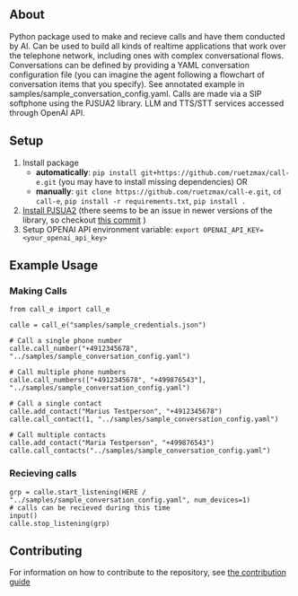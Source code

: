 ## About
Python package used to make and recieve calls and have them conducted by AI. 
Can be used to build all kinds of realtime applications that work over the telephone network, including ones with complex conversational flows.
Conversations can be defined by providing a YAML conversation configuration file (you can imagine the agent following a flowchart of conversation items that you specify). See annotated example in samples/sample_conversation_config.yaml.
Calls are made via a SIP softphone using the PJSUA2 library. LLM and TTS/STT services accessed through OpenAI API. 

## Setup
1. Install package 
    - **automatically**: `pip install git+https://github.com/ruetzmax/call-e.git` (you may have to install missing dependencies) OR
    - **manually**: `git clone https://github.com/ruetzmax/call-e.git`, `cd call-e`, `pip install -r requirements.txt`, `pip install .`
2. [Install PJSUA2](https://docs.pjsip.org/en/latest/pjsua2/building.html) (there seems to be an issue in newer versions of the library, so checkout [this commit](https://github.com/pjsip/pjproject/commit/f5d890aa3463a096d7110ae935c67d6249d2f662) )
3. Setup OPENAI API environment variable: `export OPENAI_API_KEY=<your_openai_api_key>`      

## Example Usage
### Making Calls

    from call_e import call_e

    calle = call_e("samples/sample_credentials.json")

    # Call a single phone number
    calle.call_number("+4912345678", "../samples/sample_conversation_config.yaml")

    # Call multiple phone numbers
    calle.call_numbers(["+4912345678", "+499876543"], "../samples/sample_conversation_config.yaml")

    # Call a single contact
    calle.add_contact("Marius Testperson", "+4912345678")
    calle.call_contact(1, "../samples/sample_conversation_config.yaml")

    # Call multiple contacts
    calle.add_contact("Maria Testperson", "+499876543")
    calle.call_contacts("../samples/sample_conversation_config.yaml")


### Recieving calls
    grp = calle.start_listening(HERE / "../samples/sample_conversation_config.yaml", num_devices=1)
    # calls can be recieved during this time
    input()
    calle.stop_listening(grp)

## Contributing
For information on how to contribute to the repository, see [the contribution guide](CONTRIBUTING.md)
